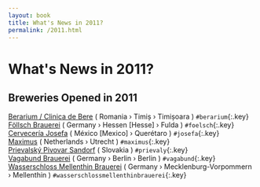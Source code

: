```yaml
---
layout: book
title: What's News in 2011?
permalink: /2011.html
---
```


# What's News in 2011?


## Breweries Opened in 2011




[Berarium / Clinica de Bere](ro.html#berarium)   ( Romania  › Timiș   › Timișoara  ) `#berarium`{:.key} <br>
[Föllsch Brauerei](de.html#foelsch)   ( Germany  › Hessen [Hesse]   › Fulda  ) `#foelsch`{:.key} <br>
[Cervecería Josefa](mx.html#josefa)   ( México [Mexico]  › Querétaro   ) `#josefa`{:.key} <br>
[Maximus](nl.html#maximus)   ( Netherlands  › Utrecht   ) `#maximus`{:.key} <br>
[Prievalský Pivovar Sandorf](sk.html#prievaly)   ( Slovakia   ) `#prievaly`{:.key} <br>
[Vagabund Brauerei](de.html#vagabund)   ( Germany  › Berlin   › Berlin  ) `#vagabund`{:.key} <br>
[Wasserschloss Mellenthin Brauerei](de.html#wasserschlossmellenthinbrauerei)   ( Germany  › Mecklenburg-Vorpommern   › Mellenthin  ) `#wasserschlossmellenthinbrauerei`{:.key} <br>

